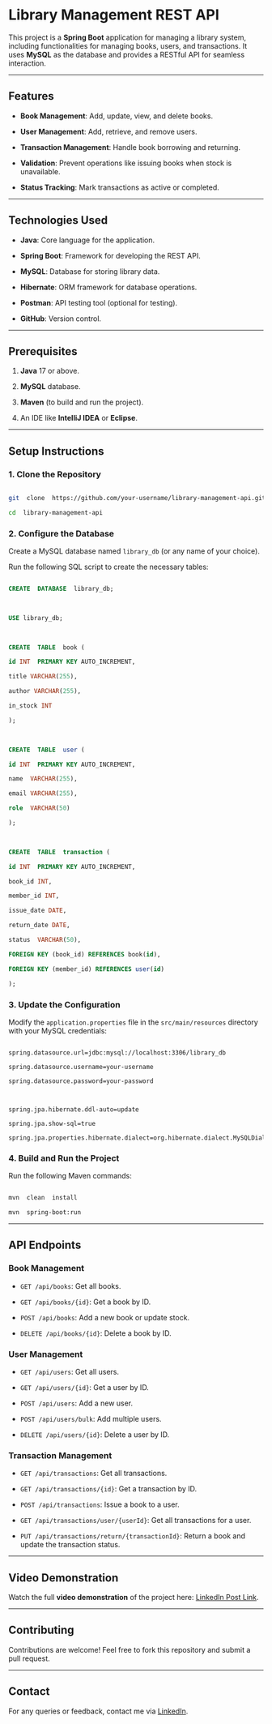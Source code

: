 
  

# Library Management REST API

  

This project is a **Spring Boot** application for managing a library system, including functionalities for managing books, users, and transactions. It uses **MySQL** as the database and provides a RESTful API for seamless interaction.

  

---

  

## Features

-  **Book Management**: Add, update, view, and delete books.

-  **User Management**: Add, retrieve, and remove users.

-  **Transaction Management**: Handle book borrowing and returning.

-  **Validation**: Prevent operations like issuing books when stock is unavailable.

-  **Status Tracking**: Mark transactions as active or completed.

  

---

  

## Technologies Used

-  **Java**: Core language for the application.

-  **Spring Boot**: Framework for developing the REST API.

-  **MySQL**: Database for storing library data.

-  **Hibernate**: ORM framework for database operations.

-  **Postman**: API testing tool (optional for testing).

-  **GitHub**: Version control.

  

---

  

## Prerequisites

1.  **Java** 17 or above.

2.  **MySQL** database.

3.  **Maven** (to build and run the project).

4. An IDE like **IntelliJ IDEA** or **Eclipse**.

  

---

  

## Setup Instructions

  

### **1. Clone the Repository**

```bash

git  clone  https://github.com/your-username/library-management-api.git

cd  library-management-api

```

  

### **2. Configure the Database**

Create a MySQL database named `library_db` (or any name of your choice).

  

Run the following SQL script to create the necessary tables:

```sql

CREATE  DATABASE  library_db;

  

USE library_db;

  

CREATE  TABLE  book (

id INT  PRIMARY KEY AUTO_INCREMENT,

title VARCHAR(255),

author VARCHAR(255),

in_stock INT

);

  

CREATE  TABLE  user (

id INT  PRIMARY KEY AUTO_INCREMENT,

name  VARCHAR(255),

email VARCHAR(255),

role  VARCHAR(50)

);

  

CREATE  TABLE  transaction (

id INT  PRIMARY KEY AUTO_INCREMENT,

book_id INT,

member_id INT,

issue_date DATE,

return_date DATE,

status  VARCHAR(50),

FOREIGN KEY (book_id) REFERENCES book(id),

FOREIGN KEY (member_id) REFERENCES user(id)

);

```

  

### **3. Update the Configuration**

Modify the `application.properties` file in the `src/main/resources` directory with your MySQL credentials:

```properties

spring.datasource.url=jdbc:mysql://localhost:3306/library_db

spring.datasource.username=your-username

spring.datasource.password=your-password

  

spring.jpa.hibernate.ddl-auto=update

spring.jpa.show-sql=true

spring.jpa.properties.hibernate.dialect=org.hibernate.dialect.MySQLDialect

```

  

### **4. Build and Run the Project**

Run the following Maven commands:

```bash

mvn  clean  install

mvn  spring-boot:run

```

  

---

  

## API Endpoints

  

### **Book Management**

-  `GET /api/books`: Get all books.

-  `GET /api/books/{id}`: Get a book by ID.

-  `POST /api/books`: Add a new book or update stock.

-  `DELETE /api/books/{id}`: Delete a book by ID.

  

### **User Management**

-  `GET /api/users`: Get all users.

-  `GET /api/users/{id}`: Get a user by ID.

-  `POST /api/users`: Add a new user.

-  `POST /api/users/bulk`: Add multiple users.

-  `DELETE /api/users/{id}`: Delete a user by ID.

  

### **Transaction Management**

-  `GET /api/transactions`: Get all transactions.

-  `GET /api/transactions/{id}`: Get a transaction by ID.

-  `POST /api/transactions`: Issue a book to a user.

-  `GET /api/transactions/user/{userId}`: Get all transactions for a user.

-  `PUT /api/transactions/return/{transactionId}`: Return a book and update the transaction status.

  

---

  

## Video Demonstration

Watch the full **video demonstration** of the project here: [LinkedIn Post Link](https://www.linkedin.com/feed/update/urn:li:ugcPost:7264938915533348864/).


  

---

  

## Contributing

Contributions are welcome! Feel free to fork this repository and submit a pull request.

  

---

  

## Contact

For any queries or feedback, contact me via [LinkedIn](https://www.linkedin.com/in/shorbagy279/).